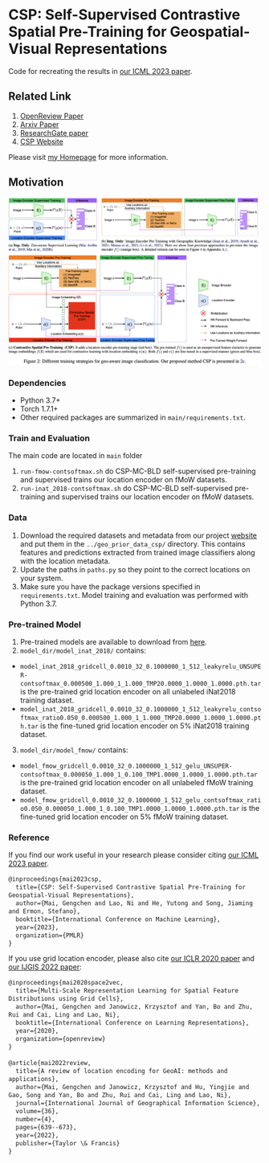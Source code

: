# CSP: Self-Supervised Contrastive Spatial Pre-Training for Geospatial-Visual Representations
Code for recreating the results in [our ICML 2023 paper](https://openreview.net/forum?id=rJljdh4KDH).

## Related Link
1. [OpenReview Paper](XXX)
2. [Arxiv Paper](XXX)
3. [ResearchGate paper](XXX)
4. [CSP Website](https://gengchenmai.github.io/csp-website/)


Please visit [my Homepage](https://gengchenmai.github.io/csp-website/) for more information.

## Motivation
<p align="center">
  <img src="image/model.png" alt="model" width="1000" />
</p>




### Dependencies
- Python 3.7+
- Torch 1.7.1+
- Other required packages are summarized in `main/requirements.txt`.

### Train and Evaluation
The main code are located in `main` folder

1) `run-fmow-contsoftmax.sh` do CSP-MC-BLD self-supervised pre-training and supervised trains our location encoder on fMoW datasets.  
2) `run-inat_2018-contsoftmax.sh` do CSP-MC-BLD self-supervised pre-training and supervised trains our location encoder on fMoW datasets.

### Data
1) Download the required datasets and metadata from our project [website](https://gengchenmai.github.io/csp-website/) and put them in the `../geo_prior_data_csp/` directory. This contains features and predictions extracted from trained image classifiers along with the location metadata.
2) Update the paths in `paths.py` so they point to the correct locations on your system.  
3) Make sure you have the package versions specified in `requirements.txt`. Model training and evaluation was performed with Python 3.7.   




### Pre-trained Model

1) Pre-trained models are available to download from [here](https://gengchenmai.github.io/csp-website/).
2) `model_dir/model_inat_2018/` contains:
  - `model_inat_2018_gridcell_0.0010_32_0.1000000_1_512_leakyrelu_UNSUPER-contsoftmax_0.000500_1.000_1_1.000_TMP20.0000_1.0000_1.0000.pth.tar` is the pre-trained grid location encoder on all unlabeled iNat2018 training dataset.
  - `model_inat_2018_gridcell_0.0010_32_0.1000000_1_512_leakyrelu_contsoftmax_ratio0.050_0.000500_1.000_1_1.000_TMP20.0000_1.0000_1.0000.pth.tar` is the fine-tuned grid location encoder on 5% iNat2018 training dataset.

3) `model_dir/model_fmow/` contains:
  - `model_fmow_gridcell_0.0010_32_0.1000000_1_512_gelu_UNSUPER-contsoftmax_0.000050_1.000_1_0.100_TMP1.0000_1.0000_1.0000.pth.tar` is the pre-trained grid location encoder on all unlabeled fMoW training dataset.
  - `model_fmow_gridcell_0.0010_32_0.1000000_1_512_gelu_contsoftmax_ratio0.050_0.000050_1.000_1_0.100_TMP1.0000_1.0000_1.0000.pth.tar` is the fine-tuned grid location encoder on 5% fMoW training dataset.








### Reference
If you find our work useful in your research please consider citing [our ICML 2023 paper](https://gengchenmai.github.io/csp-website/).  
```
@inproceedings{mai2023csp,
  title={CSP: Self-Supervised Contrastive Spatial Pre-Training for Geospatial-Visual Representations},
  author={Mai, Gengchen and Lao, Ni and He, Yutong and Song, Jiaming and Ermon, Stefano},
  booktitle={International Conference on Machine Learning},
  year={2023},
  organization={PMLR}
}
```
If you use grid location encoder, please also cite [our ICLR 2020 paper](https://openreview.net/forum?id=rJljdh4KDH) and [our IJGIS 2022 paper](https://www.tandfonline.com/doi/full/10.1080/13658816.2021.2004602):
```
@inproceedings{mai2020space2vec,
  title={Multi-Scale Representation Learning for Spatial Feature Distributions using Grid Cells},
  author={Mai, Gengchen and Janowicz, Krzysztof and Yan, Bo and Zhu, Rui and Cai, Ling and Lao, Ni},
  booktitle={International Conference on Learning Representations},
  year={2020},
  organization={openreview}
}

@article{mai2022review,
  title={A review of location encoding for GeoAI: methods and applications},
  author={Mai, Gengchen and Janowicz, Krzysztof and Hu, Yingjie and Gao, Song and Yan, Bo and Zhu, Rui and Cai, Ling and Lao, Ni},
  journal={International Journal of Geographical Information Science},
  volume={36},
  number={4},
  pages={639--673},
  year={2022},
  publisher={Taylor \& Francis}
}
```